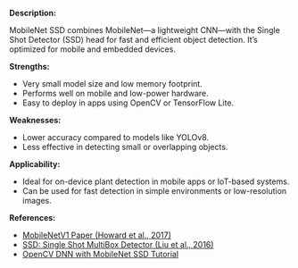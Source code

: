 **Description:**

MobileNet SSD combines MobileNet—a lightweight CNN—with the Single Shot Detector (SSD) head for fast and efficient object detection. It’s optimized for mobile and embedded devices.

**Strengths:**
- Very small model size and low memory footprint.
- Performs well on mobile and low-power hardware.
- Easy to deploy in apps using OpenCV or TensorFlow Lite.

**Weaknesses:**
- Lower accuracy compared to models like YOLOv8.
- Less effective in detecting small or overlapping objects.

**Applicability:**
- Ideal for on-device plant detection in mobile apps or IoT-based systems.
- Can be used for fast detection in simple environments or low-resolution images.

**References:**
- [MobileNetV1 Paper (Howard et al., 2017)](https://arxiv.org/abs/1704.04861)
- [SSD: Single Shot MultiBox Detector (Liu et al., 2016)](https://arxiv.org/abs/1512.02325)
- [OpenCV DNN with MobileNet SSD Tutorial](https://github.com/opencv/opencv/wiki/TensorFlow-Object-Detection-API)
